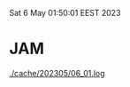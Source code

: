 Sat  6 May 01:50:01 EEST 2023
# JAM
<a href='./cache/202305/06_01.log'>./cache/202305/06_01.log</a>
